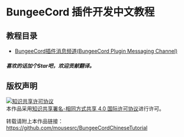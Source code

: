 # BungeeCord 插件开发中文教程
## 教程目录
- [BungeeCord插件消息频道(BungeeCord Plugin Messaging Channel)](https://github.com/mousesrc/BungeeCordChineseTutorial/wiki/BungeeCord%E6%8F%92%E4%BB%B6%E6%B6%88%E6%81%AF%E9%80%9A%E9%81%93(BungeeCord-Plugin-Messaging-Channel))
##### 喜欢的话加个Star吧，欢迎贡献翻译。
## 版权声明

<a rel="license" href="http://creativecommons.org/licenses/by-sa/4.0/"><img alt="知识共享许可协议" style="border-width:0" src="https://i.creativecommons.org/l/by-sa/4.0/88x31.png" /></a><br />本作品采用<a rel="license" href="http://creativecommons.org/licenses/by-sa/4.0/">知识共享署名-相同方式共享 4.0 国际许可协议</a>进行许可。

转载请附上本作品链接： https://github.com/mousesrc/BungeeCordChineseTutorial
